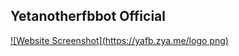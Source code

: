 ## Yetanotherfbbot Official 
[![Website Screenshot](https://yafb.zya.me/logo
png)](https://example.com)
